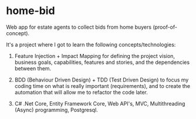 # home-bid
Web app for estate agents to collect bids from home buyers (proof-of-concept).

It's a project where I got to learn the following concepts/technologies:

1. Feature Injection + Impact Mapping for defining the project vision, business goals, capabilities, features and stories, and the dependencies between them.

2. BDD (Behaviour Driven Design) + TDD (Test Driven Design) to focus my coding time on what is really important (requirements), and to create the automation that will allow me to refactor the code later.

3. C# .Net Core, Entity Framework Core, Web API's, MVC, Multithreading (Async) programming, Postgresql.